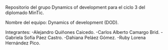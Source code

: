 Repositorio del grupo Dynamics of development para el ciclo 3 del diplomado MinTic.

Nombre del equipo: Dynamics of development (DOD).

Integrantes:
-Alejandro Quiñones Caicedo.
-Carlos Alberto Camargo Brid.
-Gabriela Sofía Páez Castro.
-Dahiana Peláez Gómez.
-Ruby Lorena Hernández Pico.
